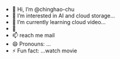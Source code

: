 - 👋 Hi, I’m @chinghao-chu
- 👀 I’m interested in AI and cloud storage...
- 🌱 I’m currently learning cloud video...
- 💞️
- 📫 reach me mail
- 😄 Pronouns: ...
- ⚡ Fun fact: ...watch movie

<!---
chinghao-chu/chinghao-chu is a ✨ special ✨ repository because its `README.md` (this file) appears on your GitHub profile.
You can click the Preview link to take a look at your changes.
--->
